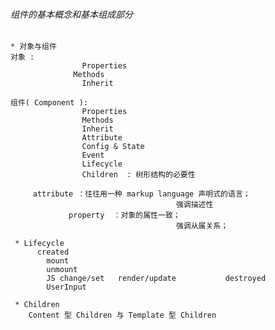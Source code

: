 ###### 组件的基本概念和基本组成部分
	* 对象与组件
	对象 :  
					Properties
				  Methods
					Inherit

	组件( Component ): 
					Properties
					Methods
					Inherit
					Attribute
					Config & State
					Event
					Lifecycle
					Children  : 树形结构的必要性

         attribute ：往往用一种 markup language 声明式的语言；
				 						 强调描述性
				 property  ：对象的属性一致；
				 						 强调从属关系； 

	 * Lifecycle 
	 	  created
			mount
			unmount
			JS change/set   render/update           destroyed
			UserInput

	 * Children
	 	Content 型 Children 与 Template 型 Children
